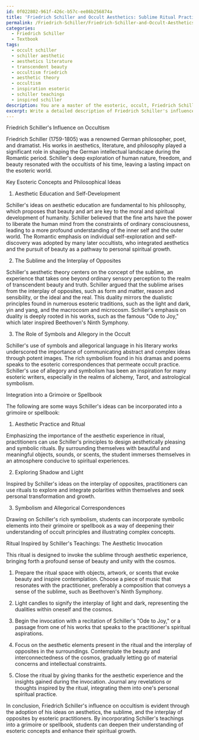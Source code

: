 ```yaml
---
id: 0f022802-961f-426c-b57c-ee86b256874a
title: 'Friedrich Schiller and Occult Aesthetics: Sublime Ritual Practices'
permalink: /Friedrich-Schiller/Friedrich-Schiller-and-Occult-Aesthetics-Sublime-Ritual-Practices/
categories:
  - Friedrich Schiller
  - Textbook
tags:
  - occult schiller
  - schiller aesthetic
  - aesthetics literature
  - transcendent beauty
  - occultism friedrich
  - aesthetic theory
  - occultism
  - inspiration esoteric
  - schiller teachings
  - inspired schiller
description: You are a master of the esoteric, occult, Friedrich Schiller and education, you have written many textbooks on the subject in ways that provide students with rich and deep understanding of the subject. You are being asked to write textbook-like sections on a topic and you do it with full context, explainability, and reliability in accuracy to the true facts of the topic at hand, in a textbook style that a student would easily be able to learn from, in a rich, engaging, and contextual way. Always include relevant context (such as formulas and history), related concepts, and in a way that someone can gain deep insights from.
excerpt: Write a detailed description of Friedrich Schiller's influence on occultism, highlighting key esoteric concepts, philosophical ideas, and significant contributions that shaped the world of the occult. Discuss how these ideas can be incorporated into a grimoire or spellbook that a student can learn from, and provide an example of a ritual or practice inspired by Schiller's teachings.
---
```

Friedrich Schiller's Influence on Occultism

Friedrich Schiller (1759-1805) was a renowned German philosopher, poet, and dramatist. His works in aesthetics, literature, and philosophy played a significant role in shaping the German intellectual landscape during the Romantic period. Schiller's deep exploration of human nature, freedom, and beauty resonated with the occultists of his time, leaving a lasting impact on the esoteric world.

Key Esoteric Concepts and Philosophical Ideas

1. Aesthetic Education and Self-Development

Schiller's ideas on aesthetic education are fundamental to his philosophy, which proposes that beauty and art are key to the moral and spiritual development of humanity. Schiller believed that the fine arts have the power to liberate the human mind from the constraints of ordinary consciousness, leading to a more profound understanding of the inner self and the outer world. The Romantic emphasis on individual self-exploration and self-discovery was adopted by many later occultists, who integrated aesthetics and the pursuit of beauty as a pathway to personal spiritual growth.

2. The Sublime and the Interplay of Opposites

Schiller's aesthetic theory centers on the concept of the sublime, an experience that takes one beyond ordinary sensory perception to the realm of transcendent beauty and truth. Schiller argued that the sublime arises from the interplay of opposites, such as form and matter, reason and sensibility, or the ideal and the real. This duality mirrors the dualistic principles found in numerous esoteric traditions, such as the light and dark, yin and yang, and the macrocosm and microcosm. Schiller's emphasis on duality is deeply rooted in his works, such as the famous "Ode to Joy," which later inspired Beethoven's Ninth Symphony.

3. The Role of Symbols and Allegory in the Occult

Schiller's use of symbols and allegorical language in his literary works underscored the importance of communicating abstract and complex ideas through potent images. The rich symbolism found in his dramas and poems speaks to the esoteric correspondences that permeate occult practice. Schiller's use of allegory and symbolism has been an inspiration for many esoteric writers, especially in the realms of alchemy, Tarot, and astrological symbolism.

Integration into a Grimoire or Spellbook

The following are some ways Schiller's ideas can be incorporated into a grimoire or spellbook:

1. Aesthetic Practice and Ritual

Emphasizing the importance of the aesthetic experience in ritual, practitioners can use Schiller's principles to design aesthetically pleasing and symbolic rituals. By surrounding themselves with beautiful and meaningful objects, sounds, or scents, the student immerses themselves in an atmosphere conducive to spiritual experiences.

2. Exploring Shadow and Light

Inspired by Schiller's ideas on the interplay of opposites, practitioners can use rituals to explore and integrate polarities within themselves and seek personal transformation and growth.

3. Symbolism and Allegorical Correspondences

Drawing on Schiller's rich symbolism, students can incorporate symbolic elements into their grimoire or spellbook as a way of deepening their understanding of occult principles and illustrating complex concepts.

Ritual Inspired by Schiller's Teachings: The Aesthetic Invocation

This ritual is designed to invoke the sublime through aesthetic experience, bringing forth a profound sense of beauty and unity with the cosmos.

1. Prepare the ritual space with objects, artwork, or scents that evoke beauty and inspire contemplation. Choose a piece of music that resonates with the practitioner, preferably a composition that conveys a sense of the sublime, such as Beethoven's Ninth Symphony.

2. Light candles to signify the interplay of light and dark, representing the dualities within oneself and the cosmos.

3. Begin the invocation with a recitation of Schiller's "Ode to Joy," or a passage from one of his works that speaks to the practitioner's spiritual aspirations.

4. Focus on the aesthetic elements present in the ritual and the interplay of opposites in the surroundings. Contemplate the beauty and interconnectedness of the cosmos, gradually letting go of material concerns and intellectual constraints.

5. Close the ritual by giving thanks for the aesthetic experience and the insights gained during the invocation. Journal any revelations or thoughts inspired by the ritual, integrating them into one's personal spiritual practice.

In conclusion, Friedrich Schiller's influence on occultism is evident through the adoption of his ideas on aesthetics, the sublime, and the interplay of opposites by esoteric practitioners. By incorporating Schiller's teachings into a grimoire or spellbook, students can deepen their understanding of esoteric concepts and enhance their spiritual growth.
